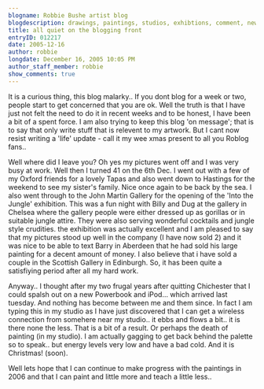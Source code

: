 ```yaml
---
blogname: Robbie Bushe artist blog
blogdescription: drawings, paintings, studios, exhibtions, comment, news as they happen to Robbie Bushe
title: all quiet on the blogging front
entryID: 012217
date: 2005-12-16
author: robbie
longdate: December 16, 2005 10:05 PM
author_staff_member: robbie
show_comments: true
---
```


<p>It is a curious thing, this blog malarky.. If you dont blog for a week or two, people start to get concerned that you are ok. Well the truth is that I have just not felt the need to do it in recent weeks and to be honest, I have been a bit of a spent force. I am also trying to keep this blog 'on message'; that is to say that only write stuff that is relevent to my artwork. But I cant now resist writing a 'life' update - call it my wee xmas present to all you Roblog fans..</p>

<p>Well where did I leave you? Oh yes my pictures went off and I was very busy at work. Well then I turned 41 on the 6th Dec. I went out with a few of my Oxford friends for a lovely Tapas and also went down to Hastings for the weekend to see my sister's family. Nice once again to be back by the sea. I also went through to the John Martin Gallery for the opening of the 'Into the Jungle' exhibition. This was a fun night with Billy and Dug at the gallery in Chelsea where the gallery people were either dressed up as gorillas or in suitable jungle attire. They were also serving wonderful cocktails and jungle style crudities. the exhibition was actually excellent and I am pleased to say that my pictures stood up well in the company (I have now sold 2) and it was nice to be able to text Barry in Aberdeen that he had sold his large painting for a decent amount of money. I also believe that i have sold a couple in the Scottish Gallery in Edinburgh. So, it has been quite a satisfiying period after all my hard work.</p>

<p>Anyway.. I thought after my two frugal years after quitting Chichester that I could spalsh out on a new Powerbook and iPod... which arrived last tuesday. And nothing has become between me and them since. In fact I am typing this in my studio as I have just discovered that I can get a wireless connection from somehere near my studio.. it ebbs and flows a bit.. it is there none the less. That is a bit of a result. Or perhaps the death of painting (in my studio). I am actually gagging to get back behind the palette so to speak.. but energy levels very low and have a bad cold. And it is Christmas! (soon).</p>

<p>Well lets hope that I can continue to make progress with the paintings in 2006 and that I can paint and little more and teach a little less..</p>

